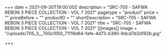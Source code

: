 +++
date = 2021-09-20T19:00:00Z
description = "SRC-705 - SAFWA REBON 3 PIECE COLLECTION - VOL 7 2021"
pagetype = "product"
price = ""
priceBefore = ""
productID = ""
shortDescription = "SRC-705 - SAFWA REBON 3 PIECE COLLECTION - VOL 7 2021"
title = "SRC-705 - SAFWA REBON 3 PIECE COLLECTION - VOL 7 2021"
[[images]]
image = "/uploads/705_3__700x1050_71119d64-fafe-4d73-b390-9dcd7d2d192b.jpg"

+++
